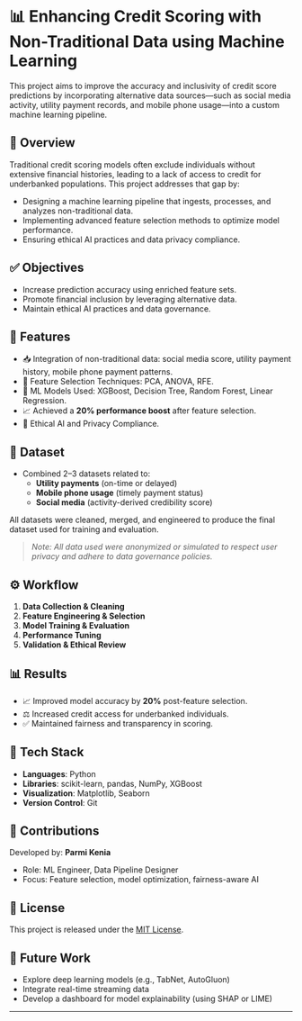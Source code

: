 # 📊 Enhancing Credit Scoring with Non-Traditional Data using Machine Learning

This project aims to improve the accuracy and inclusivity of credit score predictions by incorporating alternative data sources—such as social media activity, utility payment records, and mobile phone usage—into a custom machine learning pipeline.

## 🧠 Overview

Traditional credit scoring models often exclude individuals without extensive financial histories, leading to a lack of access to credit for underbanked populations. This project addresses that gap by:

- Designing a machine learning pipeline that ingests, processes, and analyzes non-traditional data.
- Implementing advanced feature selection methods to optimize model performance.
- Ensuring ethical AI practices and data privacy compliance.

## ✅ Objectives

- Increase prediction accuracy using enriched feature sets.
- Promote financial inclusion by leveraging alternative data.
- Maintain ethical AI practices and data governance.

## 🧩 Features

- 📥 Integration of non-traditional data: social media score, utility payment history, mobile phone payment patterns.
- 🧪 Feature Selection Techniques: PCA, ANOVA, RFE.
- 🤖 ML Models Used: XGBoost, Decision Tree, Random Forest, Linear Regression.
- 📈 Achieved a **20% performance boost** after feature selection.
- 🔐 Ethical AI and Privacy Compliance.

## 📂 Dataset

- Combined 2–3 datasets related to:
  - **Utility payments** (on-time or delayed)
  - **Mobile phone usage** (timely payment status)
  - **Social media** (activity-derived credibility score)

All datasets were cleaned, merged, and engineered to produce the final dataset used for training and evaluation.

> *Note: All data used were anonymized or simulated to respect user privacy and adhere to data governance policies.*

## ⚙️ Workflow

1. **Data Collection & Cleaning**  
2. **Feature Engineering & Selection**  
3. **Model Training & Evaluation**  
4. **Performance Tuning**  
5. **Validation & Ethical Review**

## 📊 Results

- 📈 Improved model accuracy by **20%** post-feature selection.
- ⚖️ Increased credit access for underbanked individuals.
- ✅ Maintained fairness and transparency in scoring.

## 🧪 Tech Stack

- **Languages**: Python  
- **Libraries**: scikit-learn, pandas, NumPy, XGBoost  
- **Visualization**: Matplotlib, Seaborn  
- **Version Control**: Git  

## 🤝 Contributions

Developed by: **Parmi Kenia**  
- Role: ML Engineer, Data Pipeline Designer  
- Focus: Feature selection, model optimization, fairness-aware AI

## 📜 License

This project is released under the [MIT License](LICENSE).

## 📌 Future Work

- Explore deep learning models (e.g., TabNet, AutoGluon)  
- Integrate real-time streaming data  
- Develop a dashboard for model explainability (using SHAP or LIME)

---

